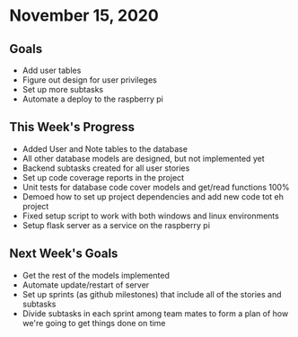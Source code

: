 # November 15, 2020

## Goals

* Add user tables
* Figure out design for user privileges
* Set up more subtasks
* Automate a deploy to the raspberry pi


## This Week's Progress

* Added User and Note tables to the database
* All other database models are designed, but not implemented yet
* Backend subtasks created for all user stories
* Set up code coverage reports in the project
* Unit tests for database code cover models and get/read functions 100%
* Demoed how to set up project dependencies and add new code tot eh project
* Fixed setup script to work with both windows and linux environments
* Setup flask server as a service on the raspberry pi

## Next Week's Goals

* Get the rest of the models implemented
* Automate update/restart of server
* Set up sprints (as github milestones) that include all of the stories and subtasks
* Divide subtasks in each sprint among team mates to form a plan of how we're going to get things done on time